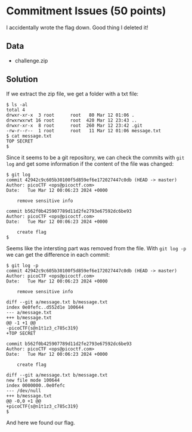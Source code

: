 # Commitment Issues (50 points)
I accidentally wrote the flag down. Good thing I deleted it!

## Data
* challenge.zip

## Solution
If we extract the zip file, we get a folder with a txt file:
```
$ ls -al
total 4
drwxr-xr-x  3 root      root   80 Mar 12 01:06 .
drwxrwxrwt 16 root      root  420 Mar 12 23:43 ..
drwxr-xr-x  8 root      root  260 Mar 12 23:42 .git
-rw-r--r--  1 root      root   11 Mar 12 01:06 message.txt
$ cat message.txt
TOP SECRET
$
```

Since it seems to be a git repository, we can check the commits with `git log` and get some information if the content of the file was changed:
```
$ git log
commit 42942c9c605b30100f5d859ef6e172027447c0db (HEAD -> master)
Author: picoCTF <ops@picoctf.com>
Date:   Tue Mar 12 00:06:23 2024 +0000

    remove sensitive info

commit b562f0b425907789d11d2fe2793e67592dc6be93
Author: picoCTF <ops@picoctf.com>
Date:   Tue Mar 12 00:06:23 2024 +0000

    create flag
$
```

Seems like the intersting part was removed from the file. With `git log -p` we can get the difference in each commit:
```
$ git log -p
commit 42942c9c605b30100f5d859ef6e172027447c0db (HEAD -> master)
Author: picoCTF <ops@picoctf.com>
Date:   Tue Mar 12 00:06:23 2024 +0000

    remove sensitive info

diff --git a/message.txt b/message.txt
index 0e0fefc..d552d1e 100644
--- a/message.txt
+++ b/message.txt
@@ -1 +1 @@
-picoCTF{s@n1t1z3_c785c319}
+TOP SECRET

commit b562f0b425907789d11d2fe2793e67592dc6be93
Author: picoCTF <ops@picoctf.com>
Date:   Tue Mar 12 00:06:23 2024 +0000

    create flag

diff --git a/message.txt b/message.txt
new file mode 100644
index 0000000..0e0fefc
--- /dev/null
+++ b/message.txt
@@ -0,0 +1 @@
+picoCTF{s@n1t1z3_c785c319}
$
```

And here we found our flag.
